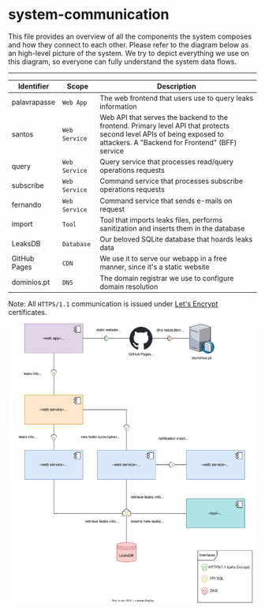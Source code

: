 # system-communication

This file provides an overview of all the components the system composes and how they connect to each other. Please refer to the diagram below as an high-level picture of the system. We try to depict everything we use on this diagram, so everyone can fully understand the system data flows.

---

|Identifier|Scope|Description|
|----------|-----|-----------|
|palavrapasse|`Web App`|The web frontend that users use to query leaks information|
|santos|`Web Service`|Web API that serves the backend to the frontend. Primary level API that protects second level APIs of being exposed to attackers. A "Backend for Frontend" (BFF) service|
|query|`Web Service`|Query service that processes read/query operations requests|
|subscribe|`Web Service`|Command service that processes subscribe operations requests|
|fernando|`Web Service`|Command service that sends e-mails on request|
|import|`Tool`|Tool that imports leaks files, performs sanitization and inserts them in the database|
|LeaksDB|`Database`|Our beloved SQLite database that hoards leaks data|
|GitHub Pages|`CDN`|We use it to serve our webapp in a free manner, since it's a static website|
|dominios.pt|`DNS`|The domain registrar we use to configure domain resolution|

Note: All `HTTPS/1.1` communication is issued under [Let's Encrypt](https://letsencrypt.org/) certificates.

![system communication as UML component diagram](src/003-system-communication.drawio.svg)